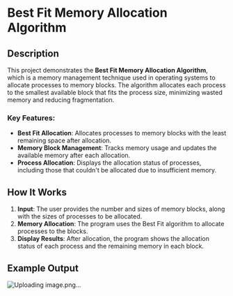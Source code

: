 # Best Fit Memory Allocation Algorithm

## Description

This project demonstrates the **Best Fit Memory Allocation Algorithm**, which is a memory management technique used in operating systems to allocate processes to memory blocks. The algorithm allocates each process to the smallest available block that fits the process size, minimizing wasted memory and reducing fragmentation.

### Key Features:
- **Best Fit Allocation**: Allocates processes to memory blocks with the least remaining space after allocation.
- **Memory Block Management**: Tracks memory usage and updates the available memory after each allocation.
- **Process Allocation**: Displays the allocation status of processes, including those that couldn't be allocated due to insufficient memory.

## How It Works

1. **Input**: The user provides the number and sizes of memory blocks, along with the sizes of processes to be allocated.
2. **Memory Allocation**: The program uses the Best Fit algorithm to allocate processes to the blocks.
3. **Display Results**: After allocation, the program shows the allocation status of each process and the remaining memory in each block.

## Example Output
![Uploading image.png…]()
